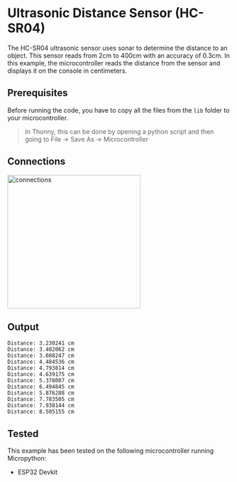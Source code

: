 # Ultrasonic Distance Sensor (HC-SR04)

The HC-SR04 ultrasonic sensor uses sonar to determine the distance to an object. 
This sensor reads from 2cm to 400cm with an accuracy of 0.3cm.
In this example, the microcontroller reads the distance from the sensor and displays it on the console in centimeters.

## Prerequisites
Before running the code, you have to copy all the files from the `lib` folder to your microcontroller.
> In Thonny, this can be done by opening a python script and then going to File -> Save As -> Microcontroller


## Connections

<img alt="connections" src="" height="300px">

## Output
```
Distance: 3.230241 cm
Distance: 3.402062 cm
Distance: 3.608247 cm
Distance: 4.484536 cm
Distance: 4.793814 cm
Distance: 4.639175 cm
Distance: 5.378007 cm
Distance: 6.494845 cm
Distance: 5.876288 cm
Distance: 7.783505 cm
Distance: 7.938144 cm
Distance: 8.505155 cm
```

## Tested
This example has been tested on the following microcontroller running Micropython:
- ESP32 Devkit